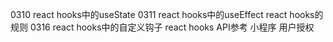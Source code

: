 0310
    react hooks中的useState
0311
    react hooks中的useEffect
    react hooks的规则
0316
    react hooks中的自定义钩子
    react hooks API参考
    小程序 用户授权